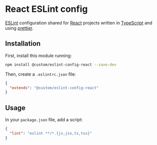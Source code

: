 
# React ESLint config

[ESLint](https://eslint.org) configuration shared for [React](https://reactjs.org/) projects written in [TypeScript](https://www.typescriptlang.org/) and using [prettier](https://prettier.io/).

## Installation

First, install this module running:

```bash
npm install @custom/eslint-config-react --save-dev
```

Then, create a `.eslintrc.json` file:

```json
{
  "extends": "@custom/eslint-config-react"
}
```

## Usage

In your `package.json` file, add a script:

```json
{
  "lint": "eslint **/*.{js,jsx,ts,tsx}"
}
```
